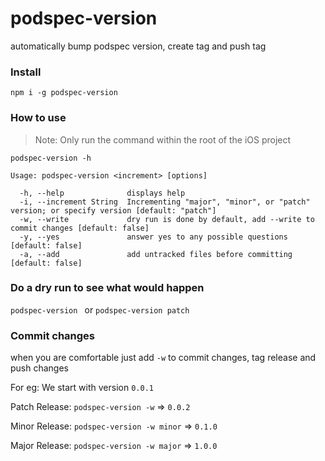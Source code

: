 # podspec-version
automatically bump podspec version, create tag and push tag

### Install

`npm i -g podspec-version`



### How to use

> Note: Only run the command within the root of the iOS project

`podspec-version -h`

```
Usage: podspec-version <increment> [options]

  -h, --help              displays help
  -i, --increment String  Incrementing "major", "minor", or "patch" version; or specify version [default: "patch"]
  -w, --write             dry run is done by default, add --write to commit changes [default: false]
  -y, --yes               answer yes to any possible questions [default: false]
  -a, --add               add untracked files before committing [default: false]
```

### Do a dry run to see what would happen

`podspec-version ` or `podspec-version patch`

### Commit changes

when you are comfortable just add `-w` to commit changes, tag release and push changes

For eg: We start with version `0.0.1`

Patch Release: `podspec-version -w` => `0.0.2`

Minor Release: `podspec-version -w minor` => `0.1.0`

Major Release: `podspec-version -w major` => `1.0.0`
